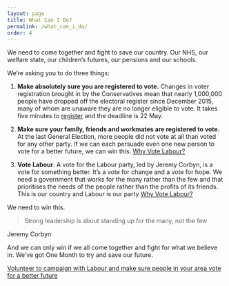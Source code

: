 ```yaml
---
layout: page
title: What Can I Do?
permalink: /what_can_i_do/
order: 4
---
```


We need to come together and fight to save our country. Our NHS, our welfare state, our children’s futures, our pensions and our schools. 

We’re asking you to do three things:

  1. __Make absolutely sure you are registered to vote.__ Changes in voter registration brought in by the Conservatives mean that nearly 1,000,000 people have dropped off the electoral register since December 2015, many of whom are unaware they are no longer eligible to vote. It takes five minutes to [register](https://www.gov.uk/register-to-vote) and the deadline is 22 May.

  2. __Make sure your family, friends and workmates are registered to vote.__ At the last General Election, more people did not vote at all than voted for any other party. If we can each persuade even one new person to vote for a better future, we can win this.  [Why Vote Labour?](/why_vote_labour/)

  3. __Vote Labour__. A vote for the Labour party, led by Jeremy Corbyn, is a vote for something better. It’s a vote for change and a vote for hope. We need a government that works for the many rather than the few and that prioritises the needs of the people rather than the profits of its friends. This is our country and Labour is our party [Why Vote Labour?](/why_vote_labour/)



We need to win this. 

> Strong leadership is about standing up for the many, not the few

Jeremy Corbyn

And we can only win if we all come together and fight for what we believe in. We’ve got One Month to try and save our future.

[Volunteer to campaign with Labour and make sure people in your area vote for a better future](http://www.jeremyforlabour.com/volunteer)
